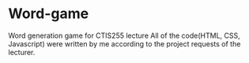 # Word-game
Word generation game for CTIS255 lecture
All of the code(HTML, CSS, Javascript) were written by me according to the project requests of the lecturer.
